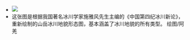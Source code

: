 - ![](https://firebasestorage.googleapis.com/v0/b/firescript-577a2.appspot.com/o/imgs%2Fapp%2Fxinyiheng%2FgAEn8lDVnK.png?alt=media&token=07b4f6a8-2097-439c-bc5a-f75f0c42c7d0)
- 这张图是根据我国著名冰川学家施雅风先生主编的《中国第四纪冰川新论》，重新绘制的山岳冰川地貌形态图，基本涵盖了冰川地貌的所有类型。
  绘图/阿羌
